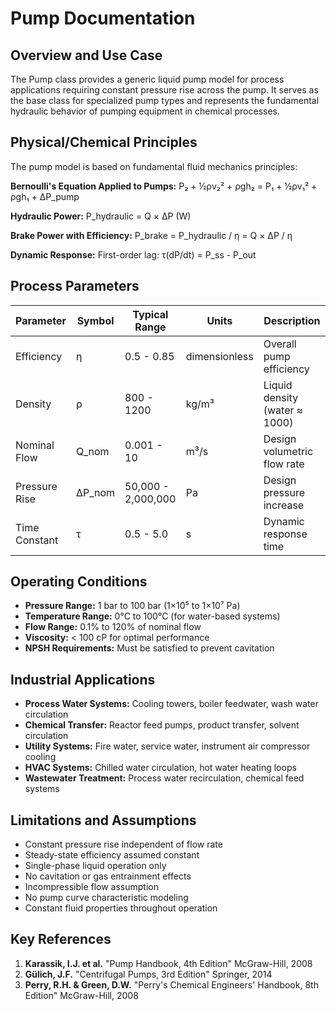# Pump Documentation

## Overview and Use Case
The Pump class provides a generic liquid pump model for process applications requiring constant pressure rise across the pump. It serves as the base class for specialized pump types and represents the fundamental hydraulic behavior of pumping equipment in chemical processes.

## Physical/Chemical Principles
The pump model is based on fundamental fluid mechanics principles:

**Bernoulli's Equation Applied to Pumps:**
P₂ + ½ρv₂² + ρgh₂ = P₁ + ½ρv₁² + ρgh₁ + ΔP_pump

**Hydraulic Power:**
P_hydraulic = Q × ΔP (W)

**Brake Power with Efficiency:**
P_brake = P_hydraulic / η = Q × ΔP / η

**Dynamic Response:**
First-order lag: τ(dP/dt) = P_ss - P_out

## Process Parameters
| Parameter | Symbol | Typical Range | Units | Description |
|-----------|--------|---------------|-------|-------------|
| Efficiency | η | 0.5 - 0.85 | dimensionless | Overall pump efficiency |
| Density | ρ | 800 - 1200 | kg/m³ | Liquid density (water ≈ 1000) |
| Nominal Flow | Q_nom | 0.001 - 10 | m³/s | Design volumetric flow rate |
| Pressure Rise | ΔP_nom | 50,000 - 2,000,000 | Pa | Design pressure increase |
| Time Constant | τ | 0.5 - 5.0 | s | Dynamic response time |

## Operating Conditions
- **Pressure Range:** 1 bar to 100 bar (1×10⁵ to 1×10⁷ Pa)
- **Temperature Range:** 0°C to 100°C (for water-based systems)
- **Flow Range:** 0.1% to 120% of nominal flow
- **Viscosity:** < 100 cP for optimal performance
- **NPSH Requirements:** Must be satisfied to prevent cavitation

## Industrial Applications
- **Process Water Systems:** Cooling towers, boiler feedwater, wash water circulation
- **Chemical Transfer:** Reactor feed pumps, product transfer, solvent circulation
- **Utility Systems:** Fire water, service water, instrument air compressor cooling
- **HVAC Systems:** Chilled water circulation, hot water heating loops
- **Wastewater Treatment:** Process water recirculation, chemical feed systems

## Limitations and Assumptions
- Constant pressure rise independent of flow rate
- Steady-state efficiency assumed constant
- Single-phase liquid operation only
- No cavitation or gas entrainment effects
- Incompressible flow assumption
- No pump curve characteristic modeling
- Constant fluid properties throughout operation

## Key References
1. **Karassik, I.J. et al.** "Pump Handbook, 4th Edition" McGraw-Hill, 2008
2. **Gülich, J.F.** "Centrifugal Pumps, 3rd Edition" Springer, 2014
3. **Perry, R.H. & Green, D.W.** "Perry's Chemical Engineers' Handbook, 8th Edition" McGraw-Hill, 2008
